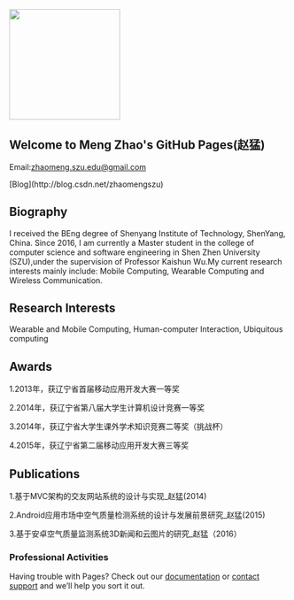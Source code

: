 


<img width="200" height="200" src="https://MengZhao2017.github.io/zm.jpg"/>  

## Welcome to Meng Zhao's GitHub Pages(赵猛)

Email:zhaomeng.szu.edu@gmail.com
<p>[Blog](http://blog.csdn.net/zhaomengszu)</p>

## Biography
I received the BEng degree of Shenyang Institute of Technology, ShenYang, China. Since 2016, I am currently a Master student in the college of computer science and software engineering in Shen Zhen University (SZU),under the supervision of Professor Kaishun Wu.My current research interests mainly include: Mobile Computing, Wearable Computing and Wireless Communication. 


## Research Interests
Wearable and Mobile Computing, Human-computer Interaction, Ubiquitous computing

## Awards
<p>1.2013年，获辽宁省首届移动应用开发大赛一等奖</p>
<p>2.2014年，获辽宁省第八届大学生计算机设计竞赛一等奖</p>
<p>3.2014年，获辽宁省大学生课外学术知识竞赛二等奖（挑战杯）</p>
<p>4.2015年，获辽宁省第二届移动应用开发大赛三等奖</p>

## Publications
<p>1.基于MVC架构的交友网站系统的设计与实现_赵猛(2014)</p>
<p>2.Android应用市场中空气质量检测系统的设计与发展前景研究_赵猛(2015)</p>
<p>3.基于安卓空气质量监测系统3D新闻和云图片的研究_赵猛（2016）</P>




### Professional Activities

Having trouble with Pages? Check out our [documentation](https://help.github.com/categories/github-pages-basics/) or [contact support](https://github.com/contact) and we’ll help you sort it out.
